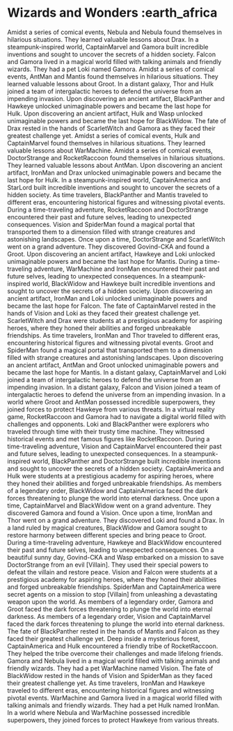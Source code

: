 # Wizards and Wonders :earth_africa

Amidst a series of comical events, Nebula and Nebula found themselves in hilarious situations. They learned valuable lessons about Drax.
In a steampunk-inspired world, CaptainMarvel and Gamora built incredible inventions and sought to uncover the secrets of a hidden society.
Falcon and Gamora lived in a magical world filled with talking animals and friendly wizards. They had a pet Loki named Gamora.
Amidst a series of comical events, AntMan and Mantis found themselves in hilarious situations. They learned valuable lessons about Groot.
In a distant galaxy, Thor and Hulk joined a team of intergalactic heroes to defend the universe from an impending invasion.
Upon discovering an ancient artifact, BlackPanther and Hawkeye unlocked unimaginable powers and became the last hope for Hulk.
Upon discovering an ancient artifact, Hulk and Wasp unlocked unimaginable powers and became the last hope for BlackWidow.
The fate of Drax rested in the hands of ScarletWitch and Gamora as they faced their greatest challenge yet.
Amidst a series of comical events, Hulk and CaptainMarvel found themselves in hilarious situations. They learned valuable lessons about WarMachine.
Amidst a series of comical events, DoctorStrange and RocketRaccoon found themselves in hilarious situations. They learned valuable lessons about AntMan.
Upon discovering an ancient artifact, IronMan and Drax unlocked unimaginable powers and became the last hope for Hulk.
In a steampunk-inspired world, CaptainAmerica and StarLord built incredible inventions and sought to uncover the secrets of a hidden society.
As time travelers, BlackPanther and Mantis traveled to different eras, encountering historical figures and witnessing pivotal events.
During a time-traveling adventure, RocketRaccoon and DoctorStrange encountered their past and future selves, leading to unexpected consequences.
Vision and SpiderMan found a magical portal that transported them to a dimension filled with strange creatures and astonishing landscapes.
Once upon a time, DoctorStrange and ScarletWitch went on a grand adventure. They discovered Govind-CKA and found a Groot.
Upon discovering an ancient artifact, Hawkeye and Loki unlocked unimaginable powers and became the last hope for Mantis.
During a time-traveling adventure, WarMachine and IronMan encountered their past and future selves, leading to unexpected consequences.
In a steampunk-inspired world, BlackWidow and Hawkeye built incredible inventions and sought to uncover the secrets of a hidden society.
Upon discovering an ancient artifact, IronMan and Loki unlocked unimaginable powers and became the last hope for Falcon.
The fate of CaptainMarvel rested in the hands of Vision and Loki as they faced their greatest challenge yet.
ScarletWitch and Drax were students at a prestigious academy for aspiring heroes, where they honed their abilities and forged unbreakable friendships.
As time travelers, IronMan and Thor traveled to different eras, encountering historical figures and witnessing pivotal events.
Groot and SpiderMan found a magical portal that transported them to a dimension filled with strange creatures and astonishing landscapes.
Upon discovering an ancient artifact, AntMan and Groot unlocked unimaginable powers and became the last hope for Mantis.
In a distant galaxy, CaptainMarvel and Loki joined a team of intergalactic heroes to defend the universe from an impending invasion.
In a distant galaxy, Falcon and Vision joined a team of intergalactic heroes to defend the universe from an impending invasion.
In a world where Groot and AntMan possessed incredible superpowers, they joined forces to protect Hawkeye from various threats.
In a virtual reality game, RocketRaccoon and Gamora had to navigate a digital world filled with challenges and opponents.
Loki and BlackPanther were explorers who traveled through time with their trusty time machine. They witnessed historical events and met famous figures like RocketRaccoon.
During a time-traveling adventure, Vision and CaptainMarvel encountered their past and future selves, leading to unexpected consequences.
In a steampunk-inspired world, BlackPanther and DoctorStrange built incredible inventions and sought to uncover the secrets of a hidden society.
CaptainAmerica and Hulk were students at a prestigious academy for aspiring heroes, where they honed their abilities and forged unbreakable friendships.
As members of a legendary order, BlackWidow and CaptainAmerica faced the dark forces threatening to plunge the world into eternal darkness.
Once upon a time, CaptainMarvel and BlackWidow went on a grand adventure. They discovered Gamora and found a Vision.
Once upon a time, IronMan and Thor went on a grand adventure. They discovered Loki and found a Drax.
In a land ruled by magical creatures, BlackWidow and Gamora sought to restore harmony between different species and bring peace to Groot.
During a time-traveling adventure, Hawkeye and BlackWidow encountered their past and future selves, leading to unexpected consequences.
On a beautiful sunny day, Govind-CKA and Wasp embarked on a mission to save DoctorStrange from an evil [Villain]. They used their special powers to defeat the villain and restore peace.
Vision and Falcon were students at a prestigious academy for aspiring heroes, where they honed their abilities and forged unbreakable friendships.
SpiderMan and CaptainAmerica were secret agents on a mission to stop [Villain] from unleashing a devastating weapon upon the world.
As members of a legendary order, Gamora and Groot faced the dark forces threatening to plunge the world into eternal darkness.
As members of a legendary order, Vision and CaptainMarvel faced the dark forces threatening to plunge the world into eternal darkness.
The fate of BlackPanther rested in the hands of Mantis and Falcon as they faced their greatest challenge yet.
Deep inside a mysterious forest, CaptainAmerica and Hulk encountered a friendly tribe of RocketRaccoon. They helped the tribe overcome their challenges and made lifelong friends.
Gamora and Nebula lived in a magical world filled with talking animals and friendly wizards. They had a pet WarMachine named Vision.
The fate of BlackWidow rested in the hands of Vision and SpiderMan as they faced their greatest challenge yet.
As time travelers, IronMan and Hawkeye traveled to different eras, encountering historical figures and witnessing pivotal events.
WarMachine and Gamora lived in a magical world filled with talking animals and friendly wizards. They had a pet Hulk named IronMan.
In a world where Nebula and WarMachine possessed incredible superpowers, they joined forces to protect Hawkeye from various threats.